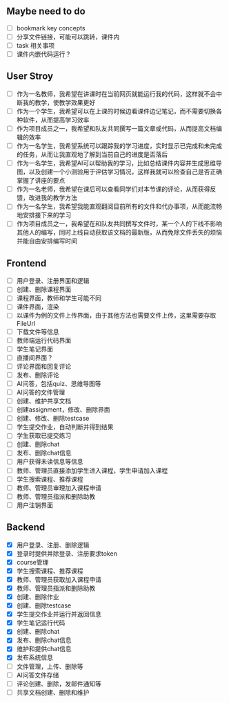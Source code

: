 ## Maybe need to do
+ [ ] bookmark key concepts
+ [ ] 分享文件链接，可能可以跳转，课件内
+ [ ] task 相关事项
+ [ ] 课件内嵌代码运行？

## User Stroy
+ [ ] 作为一名教师，我希望在讲课时在当前网页就能运行我的代码，这样就不会中断我的教学，使教学效果更好
+ [ ] 作为一个学生，我希望可以在上课的时候边看课件边记笔记，而不需要切换各种软件，从而提高学习效率
+ [ ] 作为项目成员之一，我希望和队友共同撰写一篇文章或代码，从而提高文档编辑的效率
+ [ ] 作为一名学生，我希望系统可以跟踪我的学习进度，实时显示已完成和未完成的任务，从而让我直观地了解到当前自己的进度是否落后
+ [ ] 作为一名学生，我希望AI可以帮助我的学习，比如总结课件内容并生成思维导图，以及创建一个小测验用于评估学习情况，这样我就可以检查自己是否正确掌握了讲座的要点
+ [ ] 作为一名老师，我希望在课后可以查看同学们对本节课的评论，从而获得反馈，改进我的教学方法
+ [ ] 作为一名学生，我希望我能直观翻阅目前所有的文件和代办事项，从而能流畅地安排接下来的学习
+ [ ] 作为项目成员之一，我希望在和队友共同撰写文件时，某一个人的下线不影响其他人的编写，同时上线自动获取该文档的最新版，从而免除文件丢失的烦恼并能自由安排编写时间

## Frontend
+ [ ] 用户登录、注册界面和逻辑
+ [ ] 创建、删除课程界面
+ [ ] 课程界面，教师和学生可能不同
+ [ ] 课件界面，渲染
+ [ ] 以课件为例的文件上传界面，由于其他方法也需要文件上传，这里需要存取FileUrl
+ [ ] 下载文件等信息
+ [ ] 教师端运行代码界面
+ [ ] 学生笔记界面
+ [ ] 直播间界面？
+ [ ] 评论界面和回复评论
+ [ ] 发布、删除评论
+ [ ] AI问答，包括quiz、思维导图等
+ [ ] AI问答的文件管理
+ [ ] 创建、维护共享文档
+ [ ] 创建assignment，修改、删除界面
+ [ ] 创建、修改、删除testcase
+ [ ] 学生提交作业，自动判断并得到结果
+ [ ] 学生获取已提交练习
+ [ ] 创建、删除chat
+ [ ] 发布、删除chat信息
+ [ ] 用户获得未读信息等信息
+ [ ] 教师、管理员直接添加学生进入课程，学生申请加入课程
+ [ ] 学生搜索课程、推荐课程
+ [ ] 教师、管理员审理加入课程申请
+ [ ] 教师、管理员指派和删除助教
+ [ ] 用户注销界面

## Backend
+ [x] 用户登录、注册、删除逻辑
+ [x] 登录时提供并除登录、注册要求token
+ [x] course管理
+ [x] 学生搜索课程、推荐课程
+ [x] 教师、管理员获取加入课程申请
+ [x] 教师、管理员指派和删除助教
+ [x] 创建、删除作业
+ [x] 创建、删除testcase
+ [x] 学生提交作业并运行并返回信息
+ [x] 学生笔记运行代码
+ [x] 创建、删除chat
+ [x] 发布、删除chat信息
+ [x] 维护和提供chat信息
+ [x] 发布系统信息
+ [ ] 文件管理，上传、删除等
+ [ ] AI问答文件存储
+ [ ] 评论创建、删除，发邮件通知等
+ [ ] 共享文档创建、删除和维护
